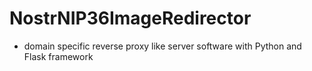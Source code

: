 # NostrNIP36ImageRedirector
- domain specific reverse proxy like server software with Python and Flask framework
